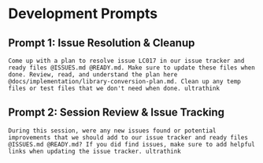 # Development Prompts

## Prompt 1: Issue Resolution & Cleanup
```
Come up with a plan to resolve issue LC017 in our issue tracker and ready files @ISSUES.md @READY.md. Make sure to update these files when done. Review, read, and understand the plan here @docs/implementation/library-conversion-plan.md. Clean up any temp files or test files that we don't need when done. ultrathink
```

## Prompt 2: Session Review & Issue Tracking
```
During this session, were any new issues found or potential improvements that we should add to our issue tracker and ready files @ISSUES.md @READY.md? If you did find issues, make sure to add helpful links when updating the issue tracker. ultrathink
```